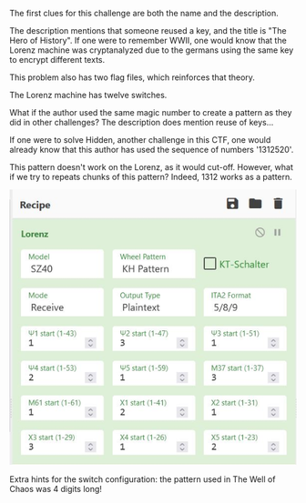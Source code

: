 The first clues for this challenge are both the name and the description.

The description mentions that someone reused a key, and the title is "The Hero of History". If one were to remember WWII, one would know that the Lorenz machine was cryptanalyzed due to the germans using the same key to encrypt different texts. 

This problem also has two flag files, which reinforces that theory.

The Lorenz machine has twelve switches.

What if the author used the same magic number to create a pattern as they did in other challenges? The description does mention reuse of keys...

If one were to solve Hidden, another challenge in this CTF, one would already know that this author has used the sequence of numbers '1312520'.

This pattern doesn't work on the Lorenz, as it would cut-off. However, what if we try to repeats chunks of this pattern? Indeed, 1312 works as a pattern.

![](cyberchef.JPG)

Extra hints for the switch configuration: the pattern used in The Well of Chaos was 4 digits long!